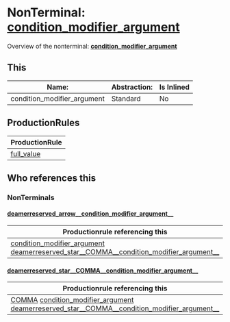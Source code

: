 # NonTerminal: **[condition_modifier_argument](./condition_modifier_argument.md)**

Overview of the nonterminal: **[condition_modifier_argument](./condition_modifier_argument.md)**



## This

| Name:                | Abstraction:    | Is Inlined |
| -------------------- | --------------- | ---------- |
| condition_modifier_argument | Standard | No |



## ProductionRules

| ProductionRule |
| ---- |
| [full_value](./full_value.md)  |




## Who references this

### NonTerminals


#### [deamerreserved_arrow__condition_modifier_argument__](./../Grammar/deamerreserved_arrow__condition_modifier_argument__.md)

| Productionrule referencing this                      |
| ---------------------------------------------------- |
| [condition_modifier_argument](./condition_modifier_argument.md) [deamerreserved_star__COMMA__condition_modifier_argument__](./deamerreserved_star__COMMA__condition_modifier_argument__.md)  |


#### [deamerreserved_star__COMMA__condition_modifier_argument__](./../Grammar/deamerreserved_star__COMMA__condition_modifier_argument__.md)

| Productionrule referencing this                      |
| ---------------------------------------------------- |
| [COMMA](./../Lexicon/COMMA.md) [condition_modifier_argument](./condition_modifier_argument.md) [deamerreserved_star__COMMA__condition_modifier_argument__](./deamerreserved_star__COMMA__condition_modifier_argument__.md)  |



